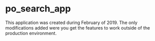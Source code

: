 # po_search_app
This application was created during February of 2019.
The only modifications added were you get the features to work outside of the production environment.
